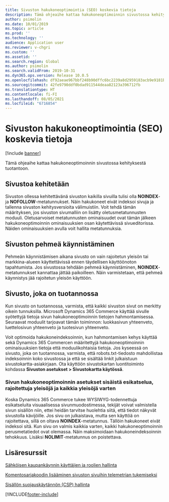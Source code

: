 ```yaml
---
title: Sivuston hakukoneoptimointia (SEO) koskevia tietoja
description: Tämä ohjeaihe kattaa hakukoneoptimoinnin sivustossa kehityksestä tuotantoon.
author: psimolin
ms.date: 10/01/2019
ms.topic: article
ms.prod: ''
ms.technology: ''
audience: Application user
ms.reviewer: v-chgri
ms.custom: ''
ms.assetid: ''
ms.search.region: Global
ms.author: psimolin
ms.search.validFrom: 2019-10-31
ms.dyn365.ops.version: Release 10.0.5
ms.openlocfilehash: df92aeae967bbf248b90dffc6bc2239a8d2959183acb9e9181bc344b9e3eff8d
ms.sourcegitcommit: 42fe9790ddf0bdad911544deaa82123a396712fb
ms.translationtype: HT
ms.contentlocale: fi-FI
ms.lasthandoff: 08/05/2021
ms.locfileid: "6716854"
---
```

# <a name="search-engine-optimization-seo-considerations-for-your-site"></a>Sivuston hakukoneoptimointia (SEO) koskevia tietoja


[!include [banner](includes/banner.md)]

Tämä ohjeaihe kattaa hakukoneoptimoinnin sivustossa kehityksestä tuotantoon.

## <a name="a-site-that-is-under-development"></a>Sivustoa kehitetään

Sivuston ollessa kehitettävänä sivuston kaikilla sivuilla tulisi olla **NOINDEX**- ja **NOFOLLOW**-metatunnukset. Näin hakukoneet eivät indeksoi sivuja ja tallenna sivuston kehitysversioita välimuistiin. Voit tehdä tämän määrityksen, jos sivuston sivumalliin on lisätty oletusmetatunnusten moduuli. Oletusarvoiset metatunnusten ominaisuudet ovat tämän jälkeen hakukoneoptimoinnin ominaisuuksien osan käytettävissä sivueditorissa. Näiden ominaisuuksien avulla voit hallita metatunnuksia.

## <a name="soft-launch-of-a-site"></a>Sivuston pehmeä käynnistäminen

Pehmeän käynnistämisen aikana sivusto on vain rajoitetun yleisön tai markkina-alueen käyttettävissä ennen täydellisen käyttöönoton tapahtumista. Jos sivustossa tehdään pehmeä käynnistäminen, **NOINDEX**-metatunnukset kannattaa jättää paikoilleen. Näin varmistetaan, että pehmeä käynnistys jää rajoitetun yleisön käyttöön.

## <a name="a-site-that-is-in-production"></a>Sivusto, joka on tuotannossa

Kun sivusto on tuotannossa, varmista, että kaikki sivuston sivut on merkitty oikein tunnuksilla. Microsoft Dynamics 365 Commerce käyttää sivulle syötettyjä tietoja sivun hakukoneoptimoinnin tietojen hahmontamisessa. Seuraavat moduulit tarjoavat tämän toiminnon: luokkasivun yhteenveto, luettelosivun yhteenveto ja tuotesivun yhteenveto.

Voit optimoida hakukoneindeksoinnin, kun hahmontamisen kehys käyttää sekä Dynamics 365 Commercen määritettyjä hakukoneoptimoinnin ominaisuuksien tietoja että moduulikohtaisia tietoja. Jos kyseessä on sivusto, joka on tuotannossa, varmista, että robots.txt-tiedosto mahdollistaa indeksoinnin koko sivustossa ja että se sisältää linkit julkaistuun sivustokartta-asiakirjaan. Ota käyttöön sivustokartan luontitoiminto kohdassa **Sivuston asetukset \> Sivustokartta käytössä**.

### <a name="page-seo-settings-for-internal-preview-limited-audiences-and-all-audiences"></a>Sivun hakukoneoptimoinnin asetukset sisäistä esikatselua, rajoitettuja yleisöjä ja kaikkia yleisöjä varten

Koska Dynamics 365 Commerce tukee WYSIWYG-todennettuja esikatseluita visuaalisessa sivunmuodostimessa, tekijät voivat valmistella sivun sisällön niin, ettei heidän tarvitse huolehtia siitä, että tiedot näkyvät sivustolla kävijöille. Jos sivu on julkaistava, mutta sen käyttöä on rajoitettava, sillä on oltava **NOINDEX**-metatunnus. Tällöin hakukoneet eivät indeksoi sitä. Kun sivu on valmis kaikkia varten, kaikki hakukoneoptimoinnin perusmetatiedot ovat olemassa. Näin maksimoidaan hakukoneindeksoinnin tehokkuus. Lisäksi **NOLIMIT**-metatunnus on poistettava.

## <a name="additional-resources"></a>Lisäresurssit

[Sähköisen kaupankäynnin käyttäjien ja roolien hallinta](manage-ecommerce-users-roles.md)

[Komentosarjakoodin lisääminen sivuston sivuihin telemetrian tukemiseksi](add-telemetry.md)

[Sisällön suojauskäytännön (CSP) hallinta](manage-csp.md)


[!INCLUDE[footer-include](../includes/footer-banner.md)]
